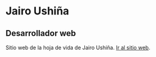 # Jairo Ushiña
## Desarrollador web

Sitio web de la hoja de vida de Jairo Ushiña. [Ir al sitio web](https://jairo.backfron.com).
